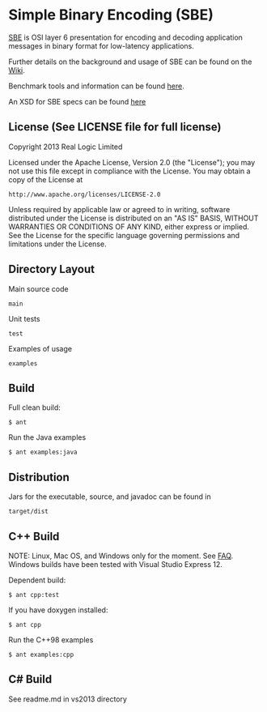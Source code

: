 Simple Binary Encoding (SBE)
============================

[SBE](http://www.fixtradingcommunity.org/pg/file/fplpo/read/46939/simple-binary-encoding-specification
) is OSI layer 6 presentation for encoding and decoding application messages in binary format for low-latency applications.

Further details on the background and usage of SBE can be found on the [Wiki](https://github.com/real-logic/simple-binary-encoding/wiki).

Benchmark tools and information can be found [here](https://github.com/real-logic/message-codec-bench).

An XSD for SBE specs can be found [here](https://github.com/real-logic/simple-binary-encoding/blob/master/main/resources/fpl/SimpleBinary1-0.xsd)

License (See LICENSE file for full license)
-------------------------------------------
Copyright 2013 Real Logic Limited

Licensed under the Apache License, Version 2.0 (the "License");
you may not use this file except in compliance with the License.
You may obtain a copy of the License at

    http://www.apache.org/licenses/LICENSE-2.0

Unless required by applicable law or agreed to in writing, software
distributed under the License is distributed on an "AS IS" BASIS,
WITHOUT WARRANTIES OR CONDITIONS OF ANY KIND, either express or implied.
See the License for the specific language governing permissions and
limitations under the License.

Directory Layout
----------------

Main source code

    main

Unit tests

    test

Examples of usage

    examples


Build
-----

Full clean build:

    $ ant

Run the Java examples

    $ ant examples:java

Distribution
------------

Jars for the executable, source, and javadoc can be found in

    target/dist

C++ Build
---------

NOTE: Linux, Mac OS, and Windows only for the moment. See [FAQ](https://github.com/real-logic/simple-binary-encoding/wiki/Frequently-Asked-Questions).
Windows builds have been tested with Visual Studio Express 12.

Dependent build:

    $ ant cpp:test

If you have doxygen installed:

    $ ant cpp

Run the C++98 examples

    $ ant examples:cpp

C# Build
--------

See readme.md in vs2013 directory